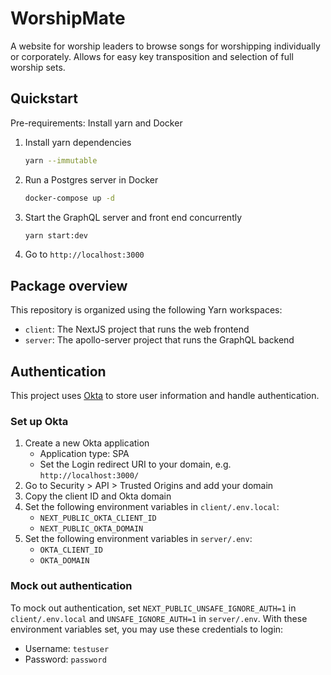 # WorshipMate

A website for worship leaders to browse songs for worshipping individually or corporately. Allows for easy key transposition and selection of full worship sets.

## Quickstart

Pre-requirements: Install yarn and Docker

1. Install yarn dependencies

   ```bash
   yarn --immutable
   ```

1. Run a Postgres server in Docker

   ```bash
   docker-compose up -d
   ```

1. Start the GraphQL server and front end concurrently

   ```bash
   yarn start:dev
   ```

1. Go to `http://localhost:3000`

## Package overview

This repository is organized using the following Yarn workspaces:

- `client`: The NextJS project that runs the web frontend
- `server`: The apollo-server project that runs the GraphQL backend

## Authentication

This project uses [Okta](https://developer.okta.com/) to store user information and handle authentication.

### Set up Okta

1. Create a new Okta application
    * Application type: SPA
    * Set the Login redirect URI to your domain, e.g. `http://localhost:3000/`
1. Go to Security > API > Trusted Origins and add your domain
1. Copy the client ID and Okta domain
1. Set the following environment variables in `client/.env.local`:
    * `NEXT_PUBLIC_OKTA_CLIENT_ID`
    * `NEXT_PUBLIC_OKTA_DOMAIN`
1. Set the following environment variables in `server/.env`:
    * `OKTA_CLIENT_ID`
    * `OKTA_DOMAIN`

### Mock out authentication

To mock out authentication, set `NEXT_PUBLIC_UNSAFE_IGNORE_AUTH=1` in `client/.env.local` and `UNSAFE_IGNORE_AUTH=1` in `server/.env`. With these environment variables set, you may use these credentials to login:

* Username: `testuser`
* Password: `password`
